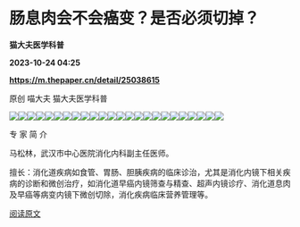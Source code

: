 # 肠息肉会不会癌变？是否必须切掉？
**猫大夫医学科普**

**2023-10-24 04:25**

**https://m.thepaper.cn/detail/25038615**

原创 喵大夫 猫大夫医学科普

![](https://imagepphcloud.thepaper.cn/pph/image/275/381/6.jpg)![](https://imagepphcloud.thepaper.cn/pph/image/275/381/7.jpg)![](https://imagepphcloud.thepaper.cn/pph/image/275/381/8.jpg)![](https://imagepphcloud.thepaper.cn/pph/image/275/381/9.jpg)![](https://imagepphcloud.thepaper.cn/pph/image/275/381/10.jpg)![](https://imagepphcloud.thepaper.cn/pph/image/275/381/11.jpg)![](https://imagepphcloud.thepaper.cn/pph/image/275/381/12.jpg)![](https://imagepphcloud.thepaper.cn/pph/image/275/381/13.jpg)![](https://imagepphcloud.thepaper.cn/pph/image/275/381/14.jpg)![](https://imagepphcloud.thepaper.cn/pph/image/275/381/15.jpg)![](https://imagepphcloud.thepaper.cn/pph/image/275/381/16.jpg)![](https://imagepphcloud.thepaper.cn/pph/image/275/381/17.jpg)![](https://imagepphcloud.thepaper.cn/pph/image/275/381/18.jpg)![](https://imagepphcloud.thepaper.cn/pph/image/275/381/19.jpg)![](https://imagepphcloud.thepaper.cn/pph/image/275/381/20.jpg)![](https://imagepphcloud.thepaper.cn/pph/image/275/381/21.jpg)![](https://imagepphcloud.thepaper.cn/pph/image/275/381/22.jpg)![](https://imagepphcloud.thepaper.cn/pph/image/275/381/23.jpg)![](https://imagepphcloud.thepaper.cn/pph/image/275/381/24.jpg)![](https://imagepphcloud.thepaper.cn/pph/image/275/381/25.jpg)![](https://imagepphcloud.thepaper.cn/pph/image/275/381/26.jpg)![](https://imagepphcloud.thepaper.cn/pph/image/275/381/27.jpg)![](https://imagepphcloud.thepaper.cn/pph/image/275/381/28.jpg)![](https://imagepphcloud.thepaper.cn/pph/image/275/381/29.jpg)

专 家 简 介

马松林，武汉市中心医院消化内科副主任医师。

擅长：消化道疾病如食管、胃肠、胆胰疾病的临床诊治，尤其是消化内镜下相关疾病的诊断和微创治疗，如消化道早癌内镜筛查与精查、超声内镜诊疗、消化道息肉及早癌等病变内镜下微创切除，消化疾病临床营养管理等。

[阅读原文](http://mp.weixin.qq.com/s?__biz=MzIxMTc3MzI3OA==&mid=2247564395&idx=1&sn=d70eb4f8a81881d58f569ebffd2e7cb7)
